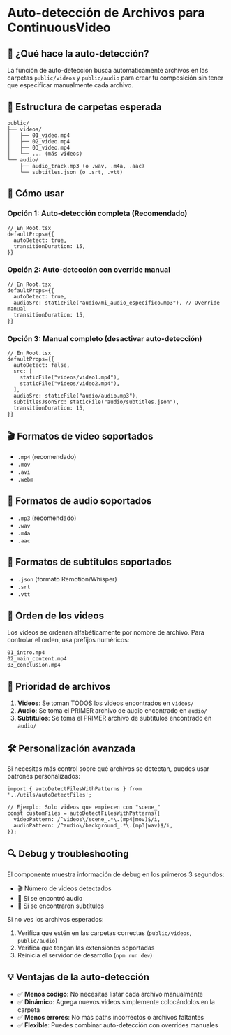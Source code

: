 # Auto-detección de Archivos para ContinuousVideo

## 🎯 ¿Qué hace la auto-detección?

La función de auto-detección busca automáticamente archivos en las carpetas `public/videos` y `public/audio` para crear tu composición sin tener que especificar manualmente cada archivo.

## 📁 Estructura de carpetas esperada

```
public/
├── videos/
│   ├── 01_video.mp4
│   ├── 02_video.mp4
│   ├── 03_video.mp4
│   └── ... (más videos)
└── audio/
    ├── audio_track.mp3 (o .wav, .m4a, .aac)
    └── subtitles.json (o .srt, .vtt)
```

## 🔧 Cómo usar

### Opción 1: Auto-detección completa (Recomendado)
```tsx
// En Root.tsx
defaultProps={{
  autoDetect: true,
  transitionDuration: 15,
}}
```

### Opción 2: Auto-detección con override manual
```tsx
// En Root.tsx
defaultProps={{
  autoDetect: true,
  audioSrc: staticFile("audio/mi_audio_especifico.mp3"), // Override manual
  transitionDuration: 15,
}}
```

### Opción 3: Manual completo (desactivar auto-detección)
```tsx
// En Root.tsx
defaultProps={{
  autoDetect: false,
  src: [
    staticFile("videos/video1.mp4"),
    staticFile("videos/video2.mp4"),
  ],
  audioSrc: staticFile("audio/audio.mp3"),
  subtitlesJsonSrc: staticFile("audio/subtitles.json"),
  transitionDuration: 15,
}}
```

## 🎬 Formatos de video soportados

- `.mp4` (recomendado)
- `.mov`
- `.avi`
- `.webm`

## 🎵 Formatos de audio soportados

- `.mp3` (recomendado)
- `.wav`
- `.m4a`
- `.aac`

## 📝 Formatos de subtítulos soportados

- `.json` (formato Remotion/Whisper)
- `.srt`
- `.vtt`

## 🔄 Orden de los videos

Los videos se ordenan alfabéticamente por nombre de archivo. Para controlar el orden, usa prefijos numéricos:

```
01_intro.mp4
02_main_content.mp4
03_conclusion.mp4
```

## 🎯 Prioridad de archivos

1. **Videos**: Se toman TODOS los videos encontrados en `videos/`
2. **Audio**: Se toma el PRIMER archivo de audio encontrado en `audio/`
3. **Subtítulos**: Se toma el PRIMER archivo de subtítulos encontrado en `audio/`

## 🛠️ Personalización avanzada

Si necesitas más control sobre qué archivos se detectan, puedes usar patrones personalizados:

```tsx
import { autoDetectFilesWithPatterns } from '../utils/autoDetectFiles';

// Ejemplo: Solo videos que empiecen con "scene_"
const customFiles = autoDetectFilesWithPatterns({
  videoPattern: /^videos\/scene_.*\.(mp4|mov)$/i,
  audioPattern: /^audio\/background_.*\.(mp3|wav)$/i,
});
```

## 🔍 Debug y troubleshooting

El componente muestra información de debug en los primeros 3 segundos:
- 🎬 Número de videos detectados
- 🎵 Si se encontró audio
- 📝 Si se encontraron subtítulos

Si no ves los archivos esperados:
1. Verifica que estén en las carpetas correctas (`public/videos`, `public/audio`)
2. Verifica que tengan las extensiones soportadas
3. Reinicia el servidor de desarrollo (`npm run dev`)

## 💡 Ventajas de la auto-detección

- ✅ **Menos código**: No necesitas listar cada archivo manualmente
- ✅ **Dinámico**: Agrega nuevos videos simplemente colocándolos en la carpeta
- ✅ **Menos errores**: No más paths incorrectos o archivos faltantes
- ✅ **Flexible**: Puedes combinar auto-detección con overrides manuales
